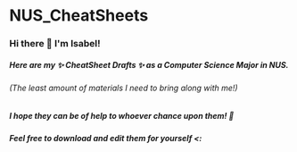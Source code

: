 # NUS_CheatSheets

### Hi there 👋 I'm Isabel! 

##### Here are my ✨ CheatSheet Drafts ✨ as a Computer Science Major in NUS.

###### (The least amount of materials I need to bring along with me!)

##### I hope they can be of help to whoever chance upon them! 📝

##### Feel free to download and edit them for yourself <: 
